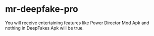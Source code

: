 # mr-deepfake-pro
You will receive entertaining features like Power Director Mod Apk and nothing in DeepFakes Apk will be true.
